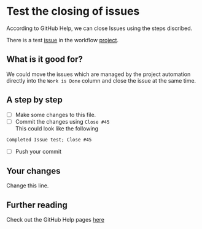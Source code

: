 # Test the closing of issues

According to GitHub Help, we can close Issues using the steps discribed.

There is a test [issue](https://github.com/M2vH/WoF_Prototype/issues/45) in the workflow [project](https://github.com/M2vH/WoF_Prototype/projects/6).  

## What is it good for?

We could move the issues which are managed by the project automation directly into the `Work is Done` column and close the issue at the same time.

## A step by step

- [ ] Make some changes to this file.
- [ ] Commit the changes using `Close #45`  
This could look like the following  
```txt
Completed Issue test; Close #45
```
- [ ] Push your commit

## Your changes

Change this line.

## Further reading

Check out the GitHub Help pages [here](https://help.github.com/articles/closing-issues-using-keywords/)
